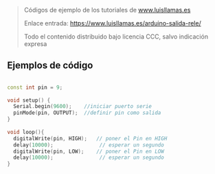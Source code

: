 > Códigos de ejemplo de los tutoriales de www.luisllamas.es
>
> Enlace entrada: https://www.luisllamas.es/arduino-salida-rele/
>
> Todo el contenido distribuido bajo licencia CCC, salvo indicación expresa


## Ejemplos de código
```cpp
const int pin = 9;
 
void setup() {
  Serial.begin(9600);    //iniciar puerto serie
  pinMode(pin, OUTPUT);  //definir pin como salida
}
 
void loop(){
  digitalWrite(pin, HIGH);   // poner el Pin en HIGH
  delay(10000);               // esperar un segundo
  digitalWrite(pin, LOW);    // poner el Pin en LOW
  delay(10000);               // esperar un segundo
}
```


